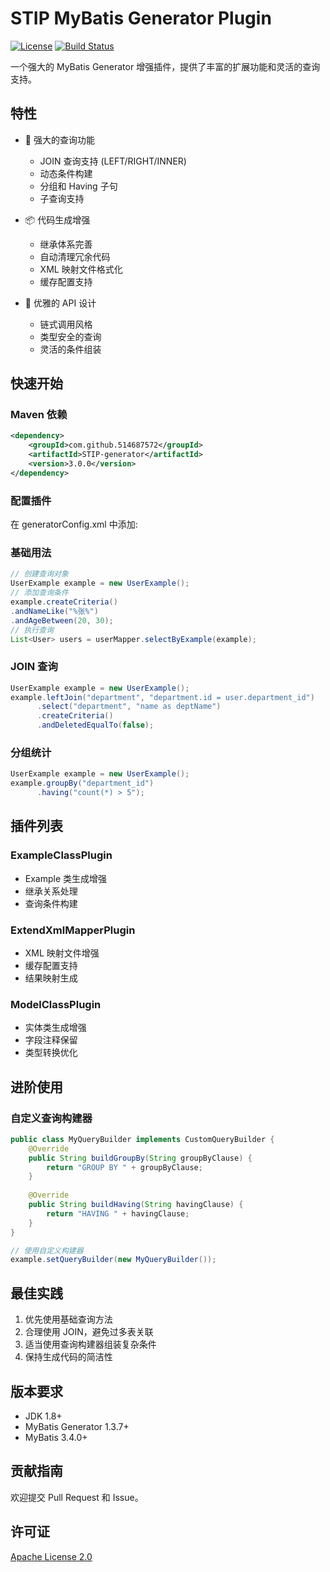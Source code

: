 # STIP MyBatis Generator Plugin

[![License](https://img.shields.io/badge/license-Apache%202-4EB1BA.svg)](https://www.apache.org/licenses/LICENSE-2.0.html)
[![Build Status](https://travis-ci.org/stip/mybatis-generator-plugin.svg?branch=master)](https://travis-ci.org/stip/mybatis-generator-plugin)

一个强大的 MyBatis Generator 增强插件，提供了丰富的扩展功能和灵活的查询支持。

## 特性

- 🚀 强大的查询功能
  - JOIN 查询支持 (LEFT/RIGHT/INNER)
  - 动态条件构建
  - 分组和 Having 子句
  - 子查询支持
  
- 📦 代码生成增强
  - 继承体系完善
  - 自动清理冗余代码
  - XML 映射文件格式化
  - 缓存配置支持

- 🎨 优雅的 API 设计
  - 链式调用风格
  - 类型安全的查询
  - 灵活的条件组装

## 快速开始

### Maven 依赖

```xml
<dependency>
    <groupId>com.github.514687572</groupId>
    <artifactId>STIP-generator</artifactId>
    <version>3.0.0</version>
</dependency>
```

### 配置插件

在 generatorConfig.xml 中添加:

### 基础用法
```java
// 创建查询对象
UserExample example = new UserExample();
// 添加查询条件
example.createCriteria()
.andNameLike("%张%")
.andAgeBetween(20, 30);
// 执行查询
List<User> users = userMapper.selectByExample(example);
```
### JOIN 查询

```java
UserExample example = new UserExample();
example.leftJoin("department", "department.id = user.department_id")
      .select("department", "name as deptName")
      .createCriteria()
      .andDeletedEqualTo(false);
```

### 分组统计

```java
UserExample example = new UserExample();
example.groupBy("department_id")
      .having("count(*) > 5");
```

## 插件列表

### ExampleClassPlugin
- Example 类生成增强
- 继承关系处理
- 查询条件构建

### ExtendXmlMapperPlugin  
- XML 映射文件增强
- 缓存配置支持
- 结果映射生成

### ModelClassPlugin
- 实体类生成增强
- 字段注释保留
- 类型转换优化

## 进阶使用

### 自定义查询构建器

```java
public class MyQueryBuilder implements CustomQueryBuilder {
    @Override
    public String buildGroupBy(String groupByClause) {
        return "GROUP BY " + groupByClause;
    }
    
    @Override
    public String buildHaving(String havingClause) {
        return "HAVING " + havingClause;
    }
}

// 使用自定义构建器
example.setQueryBuilder(new MyQueryBuilder());
```

## 最佳实践

1. 优先使用基础查询方法
2. 合理使用 JOIN，避免过多表关联
3. 适当使用查询构建器组装复杂条件
4. 保持生成代码的简洁性

## 版本要求

- JDK 1.8+
- MyBatis Generator 1.3.7+
- MyBatis 3.4.0+

## 贡献指南

欢迎提交 Pull Request 和 Issue。

## 许可证

[Apache License 2.0](LICENSE)
